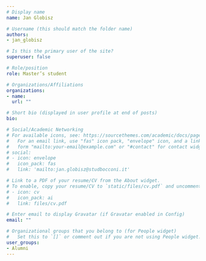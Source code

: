 ```yaml
---
# Display name
name: Jan Globisz

# Username (this should match the folder name)
authors:
- jan_globisz

# Is this the primary user of the site?
superuser: false

# Role/position
role: Master’s student

# Organizations/Affiliations
organizations:
- name:
  url: ""

# Short bio (displayed in user profile at end of posts)
bio:

# Social/Academic Networking
# For available icons, see: https://sourcethemes.com/academic/docs/page-builder/#icons
#   For an email link, use "fas" icon pack, "envelope" icon, and a link in the
#   form "mailto:your-email@example.com" or "#contact" for contact widget.
# social:
# - icon: envelope
#   icon_pack: fas
#   link: 'mailto:jan.globisz@studbocconi.it'  

# Link to a PDF of your resume/CV from the About widget.
# To enable, copy your resume/CV to `static/files/cv.pdf` and uncomment the lines below.
# - icon: cv
#   icon_pack: ai
#   link: files/cv.pdf

# Enter email to display Gravatar (if Gravatar enabled in Config)
email: ""

# Organizational groups that you belong to (for People widget)
#   Set this to `[]` or comment out if you are not using People widget.
user_groups:
- Alumni
---
```


<!-- **Jan Globisz** is a Master’s student of Data Science and Business Analytics at Bocconi University. As a research assistant, he worked on uncovering the demographic features from SCOTUS judgments, as well as monitoring the changing roles of males and females in Swedish parenthood. In his thesis, he explored the topic of corruption in public procurement and built a classification model for detecting corruption risks in European calls for tenders. In his spare time, he supports the work of an NGO helping refugees from Ukraine and the Polish - Belarusian border. -->
